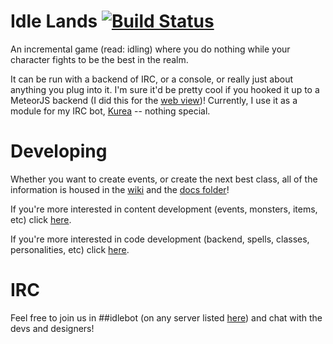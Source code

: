 Idle Lands [![Build Status](https://travis-ci.org/IdleLands/IdleLands.svg?branch=master)](https://travis-ci.org/IdleLands/IdleLands)
=========

An incremental game (read: idling) where you do nothing while your character fights to be the best in the realm. 

It can be run with a backend of IRC, or a console, or really just about anything you plug into it. I'm sure it'd be pretty cool if you hooked it up to a MeteorJS backend (I did this for the [web view](http://idle.land/s/))! Currently, I use it as a module for my IRC bot, [Kurea](https://github.com/kellyirc/kurea) -- nothing special.

Developing
==========
Whether you want to create events, or create the next best class, all of the information is housed in the [wiki](https://github.com/seiyria/IdleLands/wiki/New-Developer-Guide) and the [docs folder](https://github.com/IdleLands/IdleLands/blob/master/docs/)!

If you're more interested in content development (events, monsters, items, etc) click [here](https://github.com/seiyria/IdleLands/wiki/New-Developer-Guide#content-development).

If you're more interested in code development (backend, spells, classes, personalities, etc) click [here](https://github.com/seiyria/IdleLands/wiki/New-Developer-Guide#code-development).

IRC
===
Feel free to join us in ##idlebot (on any server listed [here](https://github.com/IdleLands/IdleLands/wiki/IRC-Info)) and chat with the devs and designers!


